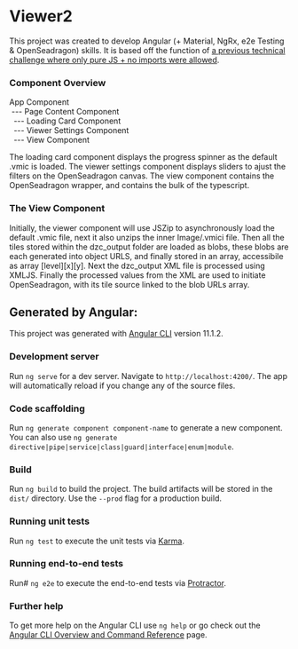 # Viewer2

This project was created to develop Angular (+ Material, NgRx, e2e Testing & OpenSeadragon) skills. It is based off the function of [a previous technical challenge where only pure JS + no imports were allowed](https://github.com/mcost45/Web-Based-Slide-Viewer).

### Component Overview

App Component<br/>
&nbsp;--- Page Content Component<br/>
&nbsp;&nbsp;--- Loading Card Component<br/>
&nbsp;&nbsp;--- Viewer Settings Component<br/>
&nbsp;&nbsp;--- View Component<br/>

The loading card component displays the progress spinner as the default .vmic is loaded. The viewer settings component displays sliders to ajust the filters on the OpenSeadragon canvas. The view component contains the OpenSeadragon wrapper, and contains the bulk of the typescript.

### The View Component

Initially, the viewer component will use JSZip to asynchronously load the default .vmic file, next it also unzips the inner Image/.vmici file. Then all the tiles stored within the dzc_output folder are loaded as blobs, these blobs are each generated into object URLS, and finally stored in an array, accessibile as array \[level\]\[x\]\[y\]. Next the dzc_output XML file is processed using XMLJS. Finally the processed values from the XML are used to initiate OpenSeadragon, with its tile source linked to the blob URLs array.

## Generated by Angular:

This project was generated with [Angular CLI](https://github.com/angular/angular-cli) version 11.1.2.

### Development server

Run `ng serve` for a dev server. Navigate to `http://localhost:4200/`. The app will automatically reload if you change any of the source files.

### Code scaffolding

Run `ng generate component component-name` to generate a new component. You can also use `ng generate directive|pipe|service|class|guard|interface|enum|module`.

### Build

Run `ng build` to build the project. The build artifacts will be stored in the `dist/` directory. Use the `--prod` flag for a production build.

### Running unit tests

Run `ng test` to execute the unit tests via [Karma](https://karma-runner.github.io).

### Running end-to-end tests

Run# `ng e2e` to execute the end-to-end tests via [Protractor](http://www.protractortest.org/).

### Further help

To get more help on the Angular CLI use `ng help` or go check out the [Angular CLI Overview and Command Reference](https://angular.io/cli) page.
